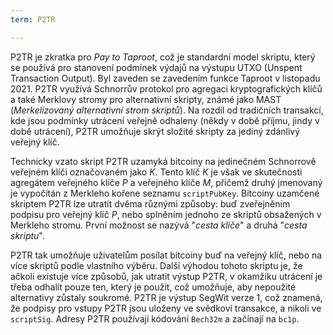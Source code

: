 ```yaml
---
term: P2TR

---
```

P2TR je zkratka pro *Pay to Taproot*, což je standardní model skriptu, který se používá pro stanovení podmínek výdajů na výstupu UTXO (Unspent Transaction Output). Byl zaveden se zavedením funkce Taproot v listopadu 2021. P2TR využívá Schnorrův protokol pro agregaci kryptografických klíčů a také Merklovy stromy pro alternativní skripty, známé jako MAST (*Merkelizovaný alternativní strom skriptů*). Na rozdíl od tradičních transakcí, kde jsou podmínky utrácení veřejně odhaleny (někdy v době příjmu, jindy v době utrácení), P2TR umožňuje skrýt složité skripty za jediný zdánlivý veřejný klíč.

Technicky vzato skript P2TR uzamyká bitcoiny na jedinečném Schnorrově veřejném klíči označovaném jako $K$. Tento klíč $K$ je však ve skutečnosti agregátem veřejného klíče $P$ a veřejného klíče $M$, přičemž druhý jmenovaný je vypočítán z Merkleho kořene seznamu `scriptPubKey`. Bitcoiny uzamčené skriptem P2TR lze utratit dvěma různými způsoby: buď zveřejněním podpisu pro veřejný klíč $P$, nebo splněním jednoho ze skriptů obsažených v Merkleho stromu. První možnost se nazývá "*cesta klíče*" a druhá "*cesta skriptu*".

P2TR tak umožňuje uživatelům posílat bitcoiny buď na veřejný klíč, nebo na více skriptů podle vlastního výběru. Další výhodou tohoto skriptu je, že ačkoli existuje více způsobů, jak utratit výstup P2TR, v okamžiku utrácení je třeba odhalit pouze ten, který je použit, což umožňuje, aby nepoužité alternativy zůstaly soukromé. P2TR je výstup SegWit verze 1, což znamená, že podpisy pro vstupy P2TR jsou uloženy ve svědkovi transakce, a nikoli ve `scriptSig`. Adresy P2TR používají kódování `Bech32m` a začínají na `bc1p`.
